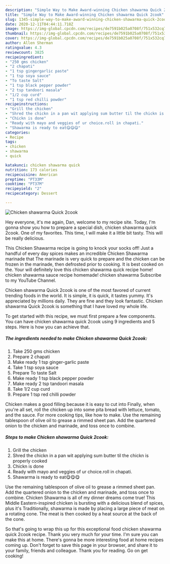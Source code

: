 ```yaml
---
description: "Simple Way to Make Award-winning Chicken shawarma Quick 2cook"
title: "Simple Way to Make Award-winning Chicken shawarma Quick 2cook"
slug: 1345-simple-way-to-make-award-winning-chicken-shawarma-quick-2cook
date: 2020-12-11T04:44:11.718Z
image: https://img-global.cpcdn.com/recipes/de7591b025a0708f/751x532cq70/chicken-shawarma-quick-2cook-recipe-main-photo.jpg
thumbnail: https://img-global.cpcdn.com/recipes/de7591b025a0708f/751x532cq70/chicken-shawarma-quick-2cook-recipe-main-photo.jpg
cover: https://img-global.cpcdn.com/recipes/de7591b025a0708f/751x532cq70/chicken-shawarma-quick-2cook-recipe-main-photo.jpg
author: Allen Sherman
ratingvalue: 4.3
reviewcount: 3825
recipeingredient:
- "250 gms chicken"
- "2 chapati"
- "1 tsp gingergarlic paste"
- "1 tsp soya sauce"
- "To taste Salt"
- "1 tsp black pepper powder"
- "2 tsp tandoori masala"
- "1/2 cup curd"
- "1 tsp red chilli powder"
recipeinstructions:
- "Grill the chicken"
- "Shred the chickn in a pan wit applying sum butter til the chickn is properly cooked"
- "Chickn is done"
- "Ready with mayo and veggies of ur choice.roll in chapati."
- "Shawarma is ready to eat😋😋😋"
categories:
- Recipe
tags:
- chicken
- shawarma
- quick

katakunci: chicken shawarma quick 
nutrition: 173 calories
recipecuisine: American
preptime: "PT33M"
cooktime: "PT37M"
recipeyield: "2"
recipecategory: Dessert

---
```



![Chicken shawarma Quick 2cook](https://img-global.cpcdn.com/recipes/de7591b025a0708f/751x532cq70/chicken-shawarma-quick-2cook-recipe-main-photo.jpg)

Hey everyone, it's me again, Dan, welcome to my recipe site. Today, I'm gonna show you how to prepare a special dish, chicken shawarma quick 2cook. One of my favorites. This time, I will make it a little bit tasty. This will be really delicious.

This Chicken Shawarma recipe is going to knock your socks off! Just a handful of every day spices makes an incredible Chicken Shawarma marinade that The marinade is very quick to prepare and the chicken can be frozen in the marinade, then defrosted prior to cooking. It is best cooked on the. Your will definitely love this chicken shawarma quick recipe home! chicken shawarma sauce recipe homemade! chicken shawarma Subscribe to my YouTube Channel.

Chicken shawarma Quick 2cook is one of the most favored of current trending foods in the world. It is simple, it is quick, it tastes yummy. It's appreciated by millions daily. They are fine and they look fantastic. Chicken shawarma Quick 2cook is something that I have loved my whole life.


To get started with this recipe, we must first prepare a few components. You can have chicken shawarma quick 2cook using 9 ingredients and 5 steps. Here is how you can achieve that.

<!--inarticleads1-->

##### The ingredients needed to make Chicken shawarma Quick 2cook:

1. Take 250 gms chicken
1. Prepare 2 chapati
1. Make ready 1 tsp ginger-garlic paste
1. Take 1 tsp soya sauce
1. Prepare To taste Salt
1. Make ready 1 tsp black pepper powder
1. Make ready 2 tsp tandoori masala
1. Take 1/2 cup curd
1. Prepare 1 tsp red chilli powder


Chicken makes a good filling because it is easy to cut into Finally, when you&#39;re all set, roll the chicken up into some pita bread with lettuce, tomato, and the sauce. For more cooking tips, like how to make. Use the remaining tablespoon of olive oil to grease a rimmed sheet pan. Add the quartered onion to the chicken and marinade, and toss once to combine. 

<!--inarticleads2-->

##### Steps to make Chicken shawarma Quick 2cook:

1. Grill the chicken
1. Shred the chickn in a pan wit applying sum butter til the chickn is properly cooked
1. Chickn is done
1. Ready with mayo and veggies of ur choice.roll in chapati.
1. Shawarma is ready to eat😋😋😋


Use the remaining tablespoon of olive oil to grease a rimmed sheet pan. Add the quartered onion to the chicken and marinade, and toss once to combine. Chicken Shawarma is all of my dinner dreams come true! This Middle Eastern-inspired chicken is bursting with a delicious blend of spices, plus it&#39;s Traditionally, shawarma is made by placing a large piece of meat on a rotating cone. The meat is then cooked by a heat source at the back of the cone. 

So that's going to wrap this up for this exceptional food chicken shawarma quick 2cook recipe. Thank you very much for your time. I'm sure you can make this at home. There's gonna be more interesting food at home recipes coming up. Don't forget to save this page in your browser, and share it to your family, friends and colleague. Thank you for reading. Go on get cooking!
